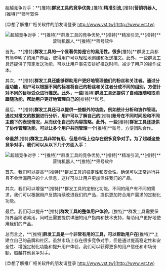 超越竞争对手：**[推特]**群发工具的竞争优势,**[推特]**精准引流,**[推特]**营销机器人,**[推特]**筛号软件

[😍想了解推广相关软件的朋友请登录 http://www.vst.tw](http://www.vst.tw)

 <center><img src="https://vst.tw/MP4/tuiguang/png/3.png" alt="超越竞争对手：**[推特]**群发工具的竞争优势,**[推特]**精准引流,**[推特]**营销机器人,**[推特]**筛号软件"></center>

首先，**[推特]**群发工具的一个显著优势是它的易用性。很多**[推特]**群发工具都有简单明了的用户界面，使得用户可以轻松地创建和发送推文。此外，一些群发工具还提供了预定发送功能，可以让用户事先安排好推送时间，减少了用户的操作成本。

其次，**[推特]**群发工具还能够帮助用户更好地管理他们的粉丝和关注者。通过分组功能，用户可以根据不同的标准将自己的粉丝和关注者分成不同的组别，方便针对不同的目标受众进行推送。此外，一些**[推特]**群发工具还提供了自动跟随和取消跟随功能，帮助用户更好地管理自己的**[推特]**账号。

最后，**[推特]**群发工具还可以提供一些额外的功能，例如统计分析和协作管理。通过对推文的数据进行分析，用户可以了解自己的**[推特]**账号在不同时间段和不同主题下的表现情况，从而优化自己的内容策略。此外，一些**[推特]**群发工具还提供了协作管理功能，可以让多个用户共同管理一个**[推特]**账号，方便团队合作。

**😄虽然**[推特]**群发工具非常有用，但是市场上也存在很多竞争对手。为了超越这些竞争对手，我们可以从以下几个方面入手：**

 <center><img src="https://vst.tw/MP4/tuiguang/png/8.png" alt="超越竞争对手：**[推特]**群发工具的竞争优势,**[推特]**精准引流,**[推特]**营销机器人,**[推特]**筛号软件"></center>

首先，我们可以提高**[推特]**群发工具的稳定性和安全性。确保可以正常运行并且不会泄漏用户的个人信息，这样可以让用户更加信任我们的产品。

其次，我们可以增强**[推特]**群发工具的定制化功能。不同的用户有不同的需求，我们可以根据用户反馈持续改进我们的产品，提供更加符合用户需求的定制化功能。

最后，我们可以提升**[推特]**群发工具的整体用户体验。**[推特]**群发工具需要保持界面简洁易用，同时还需要提供详细的用户指南和技术支持，帮助用户更好地使用我们的产品。

总而言之，**[推特]**群发工具是一个非常有用的工具，可以帮助用户在**[推特]**上建立自己的品牌和社区。虽然市场上存在很多竞争对手，但是通过提高稳定性和安全性、增强定制化功能和提升用户体验，我们可以获得更多的用户信任和市场份额，超越其他竞争对手。

[😍想了解推广相关软件的朋友请登录 http://www.vst.tw](http://www.vst.tw)



